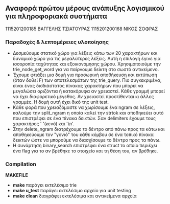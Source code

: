 ## Αναφορά πρώτου μέρους ανάπυξης λογισμικού για πληροφοριακά συστήματα

1115201200185 ΒΑΓΓΕΛΗΣ ΤΣΙΑΤΟΥΡΑΣ
1115201200168 ΝΙΚΟΣ ΣΟΦΡΑΣ

### Παραδοχές & λεπτομέρειες υλοποίησης
* Δεσμεύουμε στατικό χώρο για λέξεις κάτω των 20 χαρακτήρων και δυναμικό χώρο για τις μεγαλύτερες λέξεις. Αυτή η επιλογή έγινε για ισσοροπία ταχύτητας και εξοικονόμησης χώρου.
  Χρησιμοποιούμε την trie_node_get_word για να παίρνουμε δείκτη στο σωστό αντικείμενο.
* Έχουμε φτιάξει μια δομή για προσωρινή αποθήκευση και εκτύπωση (όταν δοθεί F) των αποτελεσμάτων της trie_query.
  Πιο συγκεκριμένα, είναι ένας δισδιάστατος πίνακας χαρακτήρων που μπορεί να μεγαλώσει οριζόντια ή κατακόρυφα αν χρειαστεί.
  Κάθε γραμμή μπορεί να έχει διαφορετικό μέγεθος. Αν χρειαστεί προστίθενται κι άλλες γραμμές. Η δομή αυτή έχει δικό της unit test.
* Κάθε φορά που χρειαζόμαστε να χωρίσουμε ένα ngram σε λέξεις, καλούμε την split_ngram η οποία καλεί την strtok και αποθηκεύει αυτό που επιστρέφει σε ένα πίνακα δεικτών. Σαν delimiters έχουμε τους χαρακτήρες ' '(κενό) και '\n'.
* Στην delete_ngram διατρέχουμε το δέντρο από πάνω προς τα κάτω και αποθηκεύουμε τον "γονιό" του κάθε κόμβου σε ένα τοπικό πίνακα δεικτών ώστε να μπορούμε να διασχίσουμε το δέντρο προς τα πάνω.
* Η συνάρτηση binary_search επιστρέφει ένα struct το οποίο περιέχει ένα flag για το αν βρέθηκε το στοιχείο και τη θέση του, αν βρέθηκε.


### Compilation

__MAKEFILE__
* __make__ παράγει εκτελέσιμο trie
* __make u_test__ παράγει εκτελέσιμο αρχείο για unit testing
* __make clean__ διαγράφει εκτελέσιμα και αντικείμενα αρχεία
